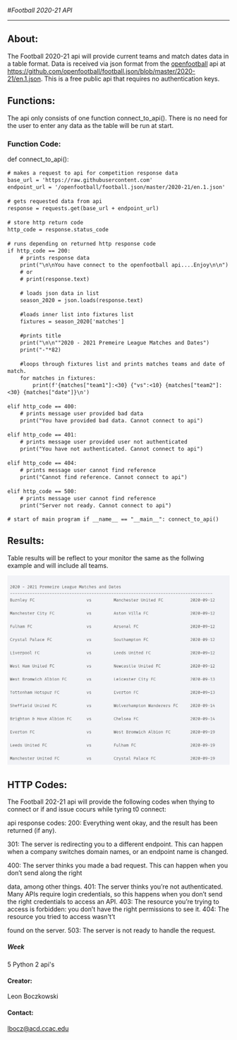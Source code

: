 #*Football 2020-21 API*
_______________________

## About:
The Football 2020-21 api will provide current teams and match dates data in a table format.
Data is received via json format from the 
[openfootball](https://github.com/openfootball/football.json/blob/master/2020-21/en.1.json) api at
https://github.com/openfootball/football.json/blob/master/2020-21/en.1.json. This is a free public api that requires
no authentication keys.

## Functions:
The api only consists of one function connect_to_api().
There is no need for the user to enter any data as the table will be run at start. 

### Function Code:

def connect_to_api():

    # makes a request to api for competition response data
    base_url = 'https://raw.githubusercontent.com'
    endpoint_url = '/openfootball/football.json/master/2020-21/en.1.json'

    # gets requested data from api
    response = requests.get(base_url + endpoint_url)

    # store http return code
    http_code = response.status_code

    # runs depending on returned http response code
    if http_code == 200:
        # prints response data
        print("\n\nYou have connect to the openfootball api....Enjoy\n\n")
        # or
        # print(response.text)

        # loads json data in list
        season_2020 = json.loads(response.text)

        #loads inner list into fixtures list
        fixtures = season_2020['matches']

        #prints title
        print("\n\n""2020 - 2021 Premeire League Matches and Dates")
        print("-"*82)

        #loops through fixtures list and prints matches teams and date of match.
        for matches in fixtures:
            print(f'{matches["team1"]:<30} {"vs":<10} {matches["team2"]:<30} {matches["date"]}\n')

    elif http_code == 400:
        # prints message user provided bad data
        print("You have provided bad data. Cannot connect to api")

    elif http_code == 401:
        # prints message user provided user not authenticated
        print("You have not authenticated. Cannot connect to api")

    elif http_code == 404:
        # prints message user cannot find reference
        print("Cannot find reference. Cannot connect to api")

    elif http_code == 500:
        # prints message user cannot find reference
        print("Server not ready. Cannot connect to api")

`# start of main program
if __name__ == "__main__":
    connect_to_api()`



## Results:
Table results will be reflect to your monitor the same as the follwing example and will include
all teams.

![Football 2020-21 Table Results!](images/results.jpg)

## HTTP Codes:
The Football 202-21 api will provide the following codes when thying to connect or if and issue cocurs while tyring t0
connect:

api response codes: 200: Everything went okay, and the result has been returned (if any). 

301: The server is redirecting you to a different endpoint. This can happen when a company switches domain names, or an
endpoint name is changed.

400: The server thinks you made a bad request. This can happen when you don’t send along the right

data, among other things. 401: The server thinks you’re not authenticated. Many APIs require login credentials,
so this happens when you don’t send the right credentials to access an API. 403: The resource you’re trying to
access is forbidden: you don’t have the right permissions to see it. 404: The resource you tried to access wasn't’t

found on the server. 503: The server is not ready to handle the request.



##### Week
5 Python 2 api's

#### Creator:
Leon Boczkowski

#### Contact:
lbocz@acd.ccac.edu